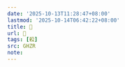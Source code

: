 ```yaml
---
date: '2025-10-13T11:28:47+08:00'
lastmod: '2025-10-14T06:42:22+08:00'
title: 󰞫
url: 󰞫
tags: [殺]
src: GHZR
note:
---
```

